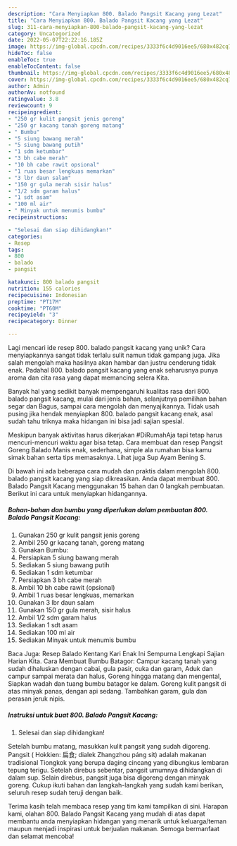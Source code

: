 ```yaml
---
description: "Cara Menyiapkan 800. Balado Pangsit Kacang yang Lezat"
title: "Cara Menyiapkan 800. Balado Pangsit Kacang yang Lezat"
slug: 311-cara-menyiapkan-800-balado-pangsit-kacang-yang-lezat
category: Uncategorized
date: 2022-05-07T22:22:16.185Z
image: https://img-global.cpcdn.com/recipes/3333f6c4d9016ee5/680x482cq70/800-balado-pangsit-kacang-foto-resep-utama.jpg
hideToc: false
enableToc: true
enableTocContent: false
thumbnail: https://img-global.cpcdn.com/recipes/3333f6c4d9016ee5/680x482cq70/800-balado-pangsit-kacang-foto-resep-utama.jpg
cover: https://img-global.cpcdn.com/recipes/3333f6c4d9016ee5/680x482cq70/800-balado-pangsit-kacang-foto-resep-utama.jpg
author: Admin
authorAv: notfound
ratingvalue: 3.8
reviewcount: 9
recipeingredient:
- "250 gr kulit pangsit jenis goreng"
- "250 gr kacang tanah goreng matang"
- " Bumbu"
- "5 siung bawang merah"
- "5 siung bawang putih"
- "1 sdm ketumbar"
- "3 bh cabe merah"
- "10 bh cabe rawit opsional"
- "1 ruas besar lengkuas memarkan"
- "3 lbr daun salam"
- "150 gr gula merah sisir halus"
- "1/2 sdm garam halus"
- "1 sdt asam"
- "100 ml air"
- " Minyak untuk menumis bumbu"
recipeinstructions:

- "Selesai dan siap dihidangkan!"
categories:
- Resep
tags:
- 800
- balado
- pangsit

katakunci: 800 balado pangsit 
nutrition: 155 calories
recipecuisine: Indonesian
preptime: "PT17M"
cooktime: "PT60M"
recipeyield: "3"
recipecategory: Dinner

---
```





Lagi mencari ide resep 800. balado pangsit kacang yang unik? Cara menyiapkannya sangat tidak terlalu sulit namun tidak gampang juga. Jika salah mengolah maka hasilnya akan hambar dan justru cenderung tidak enak. Padahal 800. balado pangsit kacang yang enak seharusnya punya aroma dan cita rasa yang dapat memancing selera Kita.





Banyak hal yang sedikit banyak mempengaruhi kualitas rasa dari 800. balado pangsit kacang, mulai dari jenis bahan, selanjutnya pemilihan bahan segar dan Bagus, sampai cara mengolah dan menyajikannya. Tidak usah pusing jika hendak menyiapkan 800. balado pangsit kacang enak,      asal sudah tahu triknya maka hidangan ini bisa jadi sajian spesial.














Meskipun banyak aktivitas harus dikerjakan #DiRumahAja tapi tetap harus mencuri-mencuri waktu agar bisa tetap. Cara membuat dan resep Pangsit Goreng Balado Manis enak, sederhana, simple ala rumahan bisa kamu simak bahan serta tips memasaknya. Lihat juga Sup Ayam Bening S.






Di bawah ini ada beberapa cara mudah dan praktis dalam mengolah 800. balado pangsit kacang yang siap dikreasikan. Anda dapat membuat 800. Balado Pangsit Kacang menggunakan 15 bahan dan 0 langkah pembuatan. Berikut ini cara untuk menyiapkan hidangannya.

<!--inarticleads1-->

##### Bahan-bahan dan bumbu yang diperlukan dalam pembuatan 800. Balado Pangsit Kacang:

1. Gunakan 250 gr kulit pangsit jenis goreng
1. Ambil 250 gr kacang tanah, goreng matang
1. Gunakan  Bumbu:
1. Persiapkan 5 siung bawang merah
1. Sediakan 5 siung bawang putih
1. Sediakan 1 sdm ketumbar
1. Persiapkan 3 bh cabe merah
1. Ambil 10 bh cabe rawit (opsional)
1. Ambil 1 ruas besar lengkuas, memarkan
1. Gunakan 3 lbr daun salam
1. Gunakan 150 gr gula merah, sisir halus
1. Ambil 1/2 sdm garam halus
1. Sediakan 1 sdt asam
1. Sediakan 100 ml air
1. Sediakan  Minyak untuk menumis bumbu


Baca Juga: Resep Balado Kentang Kari Enak Ini Sempurna Lengkapi Sajian Harian Kita. Cara Membuat Bumbu Batagor: Campur kacang tanah yang sudah dihaluskan dengan cabai, gula pasir, cuka dan garam, Aduk dan campur sampai merata dan halus, Goreng hingga matang dan mengental, Siapkan wadah dan tuang bumbu batagor ke dalam. Goreng kulit pangsit di atas minyak panas, dengan api sedang. Tambahkan garam, gula dan perasan jeruk nipis. 

<!--inarticleads2-->

##### Instruksi untuk buat 800. Balado Pangsit Kacang:


1. Selesai dan siap dihidangkan!

Setelah bumbu matang, masukkan kulit pangsit yang sudah digoreng. Pangsit ( Hokkien: 扁食; dialek Zhangzhou páng sit) adalah makanan tradisional Tiongkok yang berupa daging cincang yang dibungkus lembaran tepung terigu. Setelah direbus sebentar, pangsit umumnya dihidangkan di dalam sup. Selain direbus, pangsit juga bisa digoreng dengan minyak goreng. Cukup ikuti bahan dan langkah-langkah yang sudah kami berikan, seluruh resep sudah teruji dengan baik. 

Terima kasih telah membaca resep yang tim kami tampilkan di sini. Harapan kami, olahan 800. Balado Pangsit Kacang yang mudah di atas dapat membantu anda menyiapkan hidangan yang menarik untuk keluarga/teman maupun menjadi inspirasi untuk berjualan makanan. Semoga bermanfaat dan selamat mencoba!
